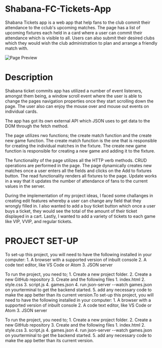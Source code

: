 # Shabana-FC-Tickets-App
Shabana Tickets app is a web app that help fans to the club commit their attendance to the cclub's upcoming matches. The page has a list of upcoming fixtures each held in a card where a user can commit their attendance which is visible to all. Users can also submit their desired clubs which they would wish the club administration to plan and arrange a friendly match with. 

![Page  Preview](https://github.com/manotim/Shabana-FC-Tickets-App/issues/1#issue-1658990334)


# Description
Shabana ticket commits app has utilized a number of event listeners, amongst them being, a window scroll event where the user is able to change the pages navigation properties once they start scrolling down the page. The user also can enjoy the mouse over and mouse out events on individual cards. 

The app has got its own external API which JSON uses to get data to the DOM through the fetch method. 

The page utilizes rwo functions; the create match function and the create new game function. The create match function is the one that is responsible for creating the individual matches in the fixture. The create new game function is responsible for creating a new game and adding it to the fixture.

The functionality of the page utilizes all the HTTP verb methods. CRUD operations are performed in the page. The page dynamically creates new matches once a user enters all the fields and clicks on the Add to fixtures button. The read functionality renders all fixtures to the page. Update works in a way that it updates the number of attendance of fans to the current values in the server.

During the implementation of my project ideas, I faced some challanges in creating edit features whereby a user can change any field that they wrongly filled in. I also wanted to add a buy ticket button which once a user buys a ticket, they would see the total of the amount of their ticket displayed in a cart. Lastly, I wanted to add a variety of tickets to each game like VIP, VVIP, and regular tickets.


# PROJECT SET-UP
To set-up this project, you will need to have the following installed in your computer:
    1. A browser with a supported version of inbuilt console
    2. A code text editor, like VS Code or Atom
    3. JSON server
   
To run the project, you need to;
    1. Create a new project folder.
    2. Create a new GitHub repository
    3. Create and the following files
       1. index.html
       2. style.css
       3. script.js
       4. games.json
    4. run json-server --watch games.json on yourterminal to get the backend started.
    5. add any necessary code to make the app better than its current version.To set-up this project, you will need to have the following installed in your computer:
    1. A browser with a supported version of inbuilt console
    2. A code text editor, like VS Code or Atom
    3. JSON server
   
To run the project, you need to;
    1. Create a new project folder.
    2. Create a new GitHub repository
    3. Create and the following files
       1. index.html
       2. style.css
       3. script.js
       4. games.json
    4. run json-server --watch games.json on yourterminal to get the backend started.
    5. add any necessary code to make the app better than its current version.